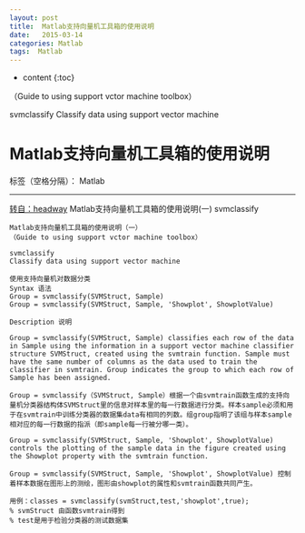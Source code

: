 ```yaml
---
layout: post
title:  Matlab支持向量机工具箱的使用说明
date:   2015-03-14
categories: Matlab
tags:  Matlab
---
```


* content
{:toc}

（Guide to using support vctor machine toolbox）

svmclassify
Classify data using support vector machine





# Matlab支持向量机工具箱的使用说明

标签（空格分隔）： Matlab

---

[转自：headway](http://blog.163.com/headway_yuan/blog/static/936969392010398390517/)
Matlab支持向量机工具箱的使用说明(一) svmclassify
```
Matlab支持向量机工具箱的使用说明（一）
（Guide to using support vctor machine toolbox）

svmclassify
Classify data using support vector machine

使用支持向量机对数据分类
Syntax 语法
Group = svmclassify(SVMStruct, Sample)
Group = svmclassify(SVMStruct, Sample, 'Showplot', ShowplotValue)

Description 说明

Group = svmclassify(SVMStruct, Sample) classifies each row of the data in Sample using the information in a support vector machine classifier structure SVMStruct, created using the svmtrain function. Sample must have the same number of columns as the data used to train the classifier in svmtrain. Group indicates the group to which each row of Sample has been assigned.

Group = svmclassify（SVMStruct, Sample）根据一个由svmtrain函数生成的支持向量机分类器结构体SVMStruct里的信息对样本里的每一行数据进行分类。样本sample必须和用于在svmtrain中训练分类器的数据集data有相同的列数。组group指明了该组与样本sample相对应的每一行数据的指派（即sample每一行被分哪一类）。

Group = svmclassify(SVMStruct, Sample, 'Showplot', ShowplotValue) controls the plotting of the sample data in the figure created using the Showplot property with the svmtrain function.

Group = svmclassify(SVMStruct, Sample, 'Showplot', ShowplotValue) 控制着样本数据在图形上的测绘，图形由showplot的属性和svmtrain函数共同产生。

用例：classes = svmclassify(svmStruct,test,'showplot',true);
% svmStruct 由函数svmtrain得到
% test是用于检验分类器的测试数据集
```



